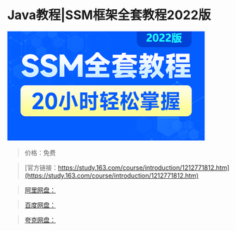 # Java教程|SSM框架全套教程2022版

![img](../../../assets/study163/free/c2634c5861b144fe9bad480b12445ea2.png)

> 价格：免费

> [官方链接：https://study.163.com/course/introduction/1212771812.htm](https://study.163.com/course/introduction/1212771812.htm)

> [阿里网盘：]()

> [百度网盘：]()

> [夸克网盘：]()
